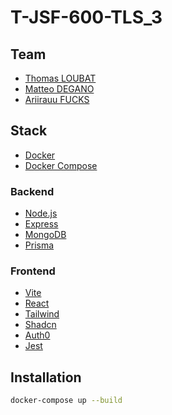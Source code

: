 # T-JSF-600-TLS_3

## Team

- [Thomas LOUBAT](https://github.com/LoubatTh)
- [Matteo DEGANO](https://github.com/MDeganoWDev)
- [Ariirauu FUCKS](https://github.com/AriirauF)

## Stack

- [Docker](https://www.docker.com/)
- [Docker Compose](https://docs.docker.com/compose/)

### Backend

- [Node.js](https://nodejs.org/en/)
- [Express](https://expressjs.com/)
- [MongoDB](https://www.mongodb.com/)
- [Prisma](https://www.prisma.io/)

### Frontend

- [Vite](https://vitejs.dev/)
- [React](https://reactjs.org/)
- [Tailwind](https://tailwindcss.com/)
- [Shadcn](https://shadcn.com/)
- [Auth0](https://auth0.com/)
- [Jest](https://jestjs.io/docs/getting-started)

## Installation

```bash
docker-compose up --build
```
